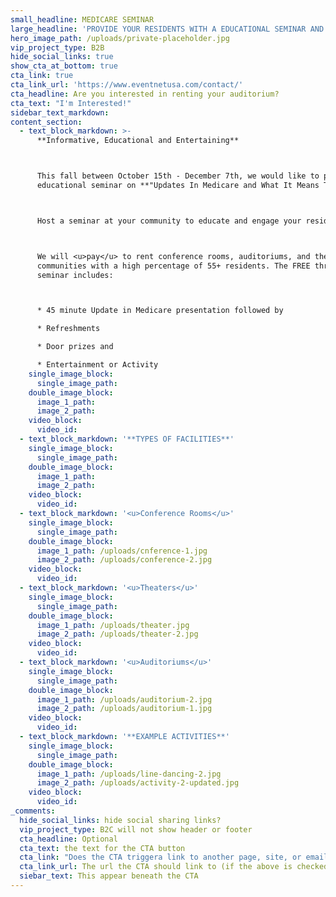 ```yaml
---
small_headline: MEDICARE SEMINAR
large_headline: 'PROVIDE YOUR RESIDENTS WITH A EDUCATIONAL SEMINAR AND FUN ACTIVITY!'
hero_image_path: /uploads/private-placeholder.jpg
vip_project_type: B2B
hide_social_links: true
show_cta_at_bottom: true
cta_link: true
cta_link_url: 'https://www.eventnetusa.com/contact/'
cta_headline: Are you interested in renting your auditorium?
cta_text: "I'm Interested!"
sidebar_text_markdown:
content_section:
  - text_block_markdown: >-
      **Informative, Educational and Entertaining**



      This fall between October 15th - December 7th, we would like to provide an
      educational seminar on **"Updates In Medicare and What It Means To You"**.



      Host a seminar at your community to educate and engage your residents.



      We will <u>pay</u> to rent conference rooms, auditoriums, and theaters in
      communities with a high percentage of 55+ residents. The FREE three hour
      seminar includes:



      * 45 minute Update in Medicare presentation followed by

      * Refreshments

      * Door prizes and

      * Entertainment or Activity
    single_image_block:
      single_image_path:
    double_image_block:
      image_1_path:
      image_2_path:
    video_block:
      video_id:
  - text_block_markdown: '**TYPES OF FACILITIES**'
    single_image_block:
      single_image_path:
    double_image_block:
      image_1_path:
      image_2_path:
    video_block:
      video_id:
  - text_block_markdown: '<u>Conference Rooms</u>'
    single_image_block:
      single_image_path:
    double_image_block:
      image_1_path: /uploads/cnference-1.jpg
      image_2_path: /uploads/conference-2.jpg
    video_block:
      video_id:
  - text_block_markdown: '<u>Theaters</u>'
    single_image_block:
      single_image_path:
    double_image_block:
      image_1_path: /uploads/theater.jpg
      image_2_path: /uploads/theater-2.jpg
    video_block:
      video_id:
  - text_block_markdown: '<u>Auditoriums</u>'
    single_image_block:
      single_image_path:
    double_image_block:
      image_1_path: /uploads/auditorium-2.jpg
      image_2_path: /uploads/auditorium-1.jpg
    video_block:
      video_id:
  - text_block_markdown: '**EXAMPLE ACTIVITIES**'
    single_image_block:
      single_image_path:
    double_image_block:
      image_1_path: /uploads/line-dancing-2.jpg
      image_2_path: /uploads/activity-2-updated.jpg
    video_block:
      video_id:
_comments:
  hide_social_links: hide social sharing links?
  vip_project_type: B2C will not show header or footer
  cta_headline: Optional
  cta_text: the text for the CTA button
  cta_link: "Does the CTA triggera link to another page, site, or email? (note: use 'mailto:info@eventnetusa.com' format for an email address)"
  cta_link_url: The url the CTA should link to (if the above is checked)
  siebar_text: This appear beneath the CTA
---
```

